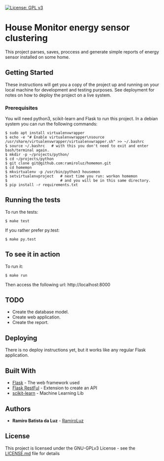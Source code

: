 [![License: GPL v3](https://img.shields.io/badge/License-GPL%20v3-blue.svg)](https://www.gnu.org/licenses/gpl-3.0)

# House Monitor energy sensor clustering

This project parses, saves, proccess and generate simple reports of energy sensor installed on some home.

## Getting Started

These instructions will get you a copy of the project up and running on your local machine for development and testing purposes. See deployment for notes on how to deploy the project on a live system.

### Prerequisites

You will need python3, scikit-learn and Flask to run this project. In a debian system you can run the following commands:

```
$ sudo apt install virtualenvwrapper
$ echo -e "# Enable virtualenvwrapper\nsource /usr/share/virtualenvwrapper/virtualenvwrapper.sh" >> ~/.bashrc
$ source ~/.bashrc   # with this you don't need to exit and enter bash/terminal again.
$ mkdir -p ~/projects/python/
$ cd ~/projects/python
$ git clone git@github.com:ramiroluz/homemon.git
$ cd homemon
$ mkvirtualenv -p /usr/bin/python3 housemon
$ setvirtualenvproject   # next time you run: workon homemon
$                        # and you will be in this same directory.
$ pip install -r requirements.txt
```

## Running the tests

To run the tests:

```
$ make test
```

If you rather prefer py.test:

```
$ make py.test
```

## To see it in action

To run it:

```
$ make run
```

Then access the following url: http://localhost:8000

## TODO

* Create the database model.
* Create web application.
* Create the report.

## Deploying

There is no deploy instructions yet, but it works like any regular Flask application.

## Built With

* [Flask](http://flask.pocoo.org/) - The web framework used
* [Flask RestFul](https://flask-restful.readthedocs.io/en/latest/) - Extension to create an API
* [scikit-learn](http://scikit-learn.org/stable/) - Machine Learning Lib

## Authors

* **Ramiro Batista da Luz** - [RamiroLuz](https://github.com/ramiroluz)

## License

This project is licensed under the GNU-GPLv3 License - see the [LICENSE.md](LICENSE.md) file for details
